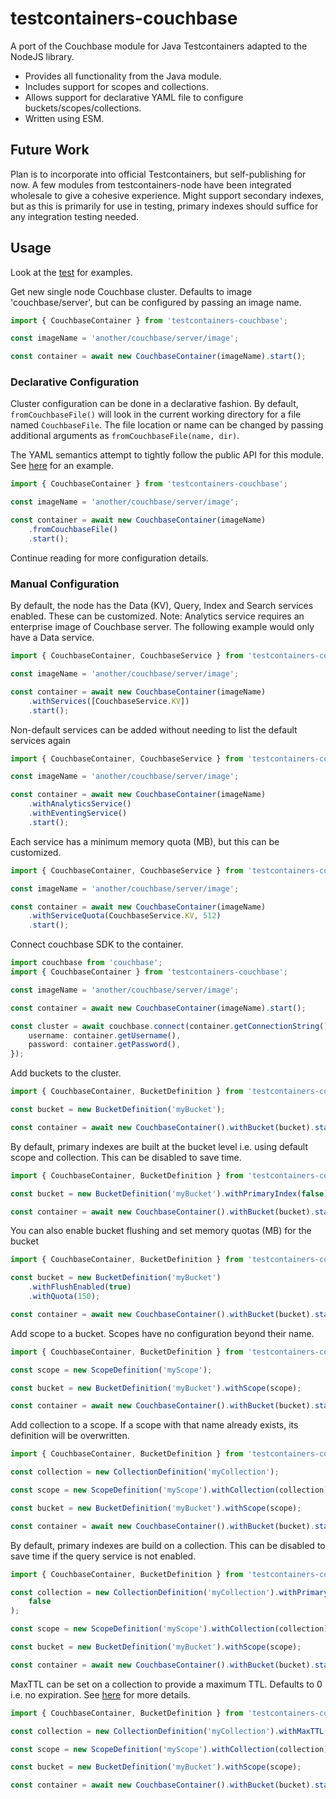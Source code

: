 # testcontainers-couchbase

A port of the Couchbase module for Java Testcontainers adapted to the NodeJS library.

-   Provides all functionality from the Java module.
-   Includes support for scopes and collections.
-   Allows support for declarative YAML file to configure buckets/scopes/collections.
-   Written using ESM.

## Future Work

Plan is to incorporate into official Testcontainers, but self-publishing for now. A few modules from testcontainers-node have been integrated wholesale to give a cohesive experience. Might support secondary indexes, but as this is primarily for use in testing, primary indexes should suffice for any integration testing needed.

## Usage

Look at the [test](src/couchbase-container.test.ts) for examples.

Get new single node Couchbase cluster. Defaults to image 'couchbase/server', but can be configured by passing an image name.

```typescript
import { CouchbaseContainer } from 'testcontainers-couchbase';

const imageName = 'another/couchbase/server/image';

const container = await new CouchbaseContainer(imageName).start();
```

### Declarative Configuration

Cluster configuration can be done in a declarative fashion. By default, `fromCouchbaseFile()` will look in the current working directory for a file named `CouchbaseFile`. The file location or name can be changed by passing additional arguments as `fromCouchbaseFile(name, dir)`.

The YAML semantics attempt to tightly follow the public API for this module. See [here](./CouchbaseFile) for an example.

```typescript
import { CouchbaseContainer } from 'testcontainers-couchbase';

const imageName = 'another/couchbase/server/image';

const container = await new CouchbaseContainer(imageName)
    .fromCouchbaseFile()
    .start();
```

Continue reading for more configuration details.

### Manual Configuration

By default, the node has the Data (KV), Query, Index and Search services enabled. These can be customized. Note: Analytics service requires an enterprise image of Couchbase server. The following example would only have a Data service.

```typescript
import { CouchbaseContainer, CouchbaseService } from 'testcontainers-couchbase';

const imageName = 'another/couchbase/server/image';

const container = await new CouchbaseContainer(imageName)
    .withServices([CouchbaseService.KV])
    .start();
```

Non-default services can be added without needing to list the default services again

```typescript
import { CouchbaseContainer, CouchbaseService } from 'testcontainers-couchbase';

const imageName = 'another/couchbase/server/image';

const container = await new CouchbaseContainer(imageName)
    .withAnalyticsService()
    .withEventingService()
    .start();
```

Each service has a minimum memory quota (MB), but this can be customized.

```typescript
import { CouchbaseContainer, CouchbaseService } from 'testcontainers-couchbase';

const imageName = 'another/couchbase/server/image';

const container = await new CouchbaseContainer(imageName)
    .withServiceQuota(CouchbaseService.KV, 512)
    .start();
```

Connect couchbase SDK to the container.

```typescript
import couchbase from 'couchbase';
import { CouchbaseContainer } from 'testcontainers-couchbase';

const imageName = 'another/couchbase/server/image';

const container = await new CouchbaseContainer(imageName).start();

const cluster = await couchbase.connect(container.getConnectionString(), {
    username: container.getUsername(),
    password: container.getPassword(),
});
```

Add buckets to the cluster.

```typescript
import { CouchbaseContainer, BucketDefinition } from 'testcontainers-couchbase';

const bucket = new BucketDefinition('myBucket');

const container = await new CouchbaseContainer().withBucket(bucket).start();
```

By default, primary indexes are built at the bucket level i.e. using default scope and collection. This can be disabled to save time.

```typescript
import { CouchbaseContainer, BucketDefinition } from 'testcontainers-couchbase';

const bucket = new BucketDefinition('myBucket').withPrimaryIndex(false);

const container = await new CouchbaseContainer().withBucket(bucket).start();
```

You can also enable bucket flushing and set memory quotas (MB) for the bucket

```typescript
import { CouchbaseContainer, BucketDefinition } from 'testcontainers-couchbase';

const bucket = new BucketDefinition('myBucket')
    .withFlushEnabled(true)
    .withQuota(150);

const container = await new CouchbaseContainer().withBucket(bucket).start();
```

Add scope to a bucket. Scopes have no configuration beyond their name.

```typescript
import { CouchbaseContainer, BucketDefinition } from 'testcontainers-couchbase';

const scope = new ScopeDefinition('myScope');

const bucket = new BucketDefinition('myBucket').withScope(scope);

const container = await new CouchbaseContainer().withBucket(bucket).start();
```

Add collection to a scope. If a scope with that name already exists, its definition will be overwritten.

```typescript
import { CouchbaseContainer, BucketDefinition } from 'testcontainers-couchbase';

const collection = new CollectionDefinition('myCollection');

const scope = new ScopeDefinition('myScope').withCollection(collection);

const bucket = new BucketDefinition('myBucket').withScope(scope);

const container = await new CouchbaseContainer().withBucket(bucket).start();
```

By default, primary indexes are build on a collection. This can be disabled to save time if the query service is not enabled.

```typescript
import { CouchbaseContainer, BucketDefinition } from 'testcontainers-couchbase';

const collection = new CollectionDefinition('myCollection').withPrimaryIndex(
    false
);

const scope = new ScopeDefinition('myScope').withCollection(collection);

const bucket = new BucketDefinition('myBucket').withScope(scope);

const container = await new CouchbaseContainer().withBucket(bucket).start();
```

MaxTTL can be set on a collection to provide a maximum TTL. Defaults to 0 i.e. no expiration. See [here](https://docs.couchbase.com/server/current/learn/data/expiration.html#expiration-bucket-versus-item) for more details.

```typescript
import { CouchbaseContainer, BucketDefinition } from 'testcontainers-couchbase';

const collection = new CollectionDefinition('myCollection').withMaxTTL(60);

const scope = new ScopeDefinition('myScope').withCollection(collection);

const bucket = new BucketDefinition('myBucket').withScope(scope);

const container = await new CouchbaseContainer().withBucket(bucket).start();
```
